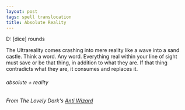 ```yaml
---
layout: post
tags: spell translocation
title: Absolute Reality
---
```

D:  [dice] rounds

The Ultrareality comes crashing into mere reality like a wave into a sand castle. Think a word. Any word. Everything real within your line of sight must save or be that thing, in addition to what they are. If that thing contradicts what they are, it consumes and replaces it.
 
###### absolute + reality
###### From The Lovely Dark's [Anti Wizard](https://thelovelydark.blogspot.com/2019/02/the-anti-wizard.html)
